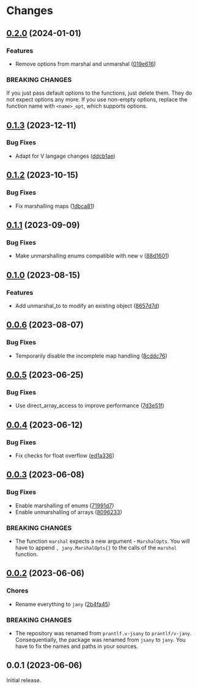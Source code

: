 # Changes 

## [0.2.0](https://github.com/prantlf/v-jany/compare/v0.1.3...v0.2.0) (2024-01-01)

### Features

* Remove options from marshal and unmarshal ([019e616](https://github.com/prantlf/v-jany/commit/019e616c56b40984ac462e65213b73867c175815))

### BREAKING CHANGES

If you just pass default options to the functions,
just delete them. They do not expect options any more. If you use
non-empty options, replace the function name with `<name>_opt`,
which supports options.

## [0.1.3](https://github.com/prantlf/v-jany/compare/v0.1.2...v0.1.3) (2023-12-11)

### Bug Fixes

* Adapt for V langage changes ([ddcb1ae](https://github.com/prantlf/v-jany/commit/ddcb1ae6d8a7a4295063a2cbc8a29601d1a2a528))

## [0.1.2](https://github.com/prantlf/v-jany/compare/v0.1.1...v0.1.2) (2023-10-15)

### Bug Fixes

* Fix marshalling maps ([1dbca81](https://github.com/prantlf/v-jany/commit/1dbca81a1dc4ab5abe54de9f8721c2b703b4924d))

## [0.1.1](https://github.com/prantlf/v-jany/compare/v0.1.0...v0.1.1) (2023-09-09)

### Bug Fixes

* Make unmarshalling enums compatible with new v ([88d1601](https://github.com/prantlf/v-jany/commit/88d160152cfde315dbd8ea5dec627eeb24d13aaa))

## [0.1.0](https://github.com/prantlf/v-jany/compare/v0.0.6...v0.1.0) (2023-08-15)

### Features

* Add unmarshal_to to modify an existing object ([8657d7d](https://github.com/prantlf/v-jany/commit/8657d7d0417bc261c9bc08971555bad537747e8f))

## [0.0.6](https://github.com/prantlf/v-jany/compare/v0.0.5...v0.0.6) (2023-08-07)

### Bug Fixes

* Temporarily disable the incomplete map handling ([8cddc76](https://github.com/prantlf/v-jany/commit/8cddc7636754cf3f6a549b5d762a82349ad0fe0e))

## [0.0.5](https://github.com/prantlf/v-jany/compare/v0.0.4...v0.0.5) (2023-06-25)

### Bug Fixes

* Use direct_array_access to improve performance ([7d3e51f](https://github.com/prantlf/v-jany/commit/7d3e51fea3fecaa94aab787a943c3808244f5e78))

## [0.0.4](https://github.com/prantlf/v-jany/compare/v0.0.3...v0.0.4) (2023-06-12)

### Bug Fixes

* Fix checks for float overflow ([ed1a336](https://github.com/prantlf/v-jany/commit/ed1a33627785827aa4749dd9da768ba0d5ddf67c))

## [0.0.3](https://github.com/prantlf/v-jany/compare/v0.0.2...v0.0.3) (2023-06-08)

### Bug Fixes

* Enable marshalling of enums ([71991d7](https://github.com/prantlf/v-jany/commit/71991d7ae0f4c5c851f9277bacb7e7347289b751))
* Enable unmarshalling of arrays ([8096233](https://github.com/prantlf/v-jany/commit/8096233a254ea891b0e68b337248be8b3f51cea0))

### BREAKING CHANGES

* The function `marshal` expects a new argument - `MarshalOpts`. You will have to append `, jany.MarshalOpts{}` to the calls of the `marshal` function.

## [0.0.2](https://github.com/prantlf/v-jany/compare/v0.0.1...v0.0.2) (2023-06-06)

### Chores

* Rename everything to `jany` ([2b4fa45](https://github.com/prantlf/v-jany/commit/2b4fa45fbe0213326e08b8cda37f1e2cd889fa3c))

### BREAKING CHANGES

* The repository was renamed from `prantlf.v-jsany` to `prantlf/v-jany`. Consequentially, the package was renamed from `jsany` to `jany`. You have to fix the names and paths in your sources.

## 0.0.1 (2023-06-06)

Initial release.
